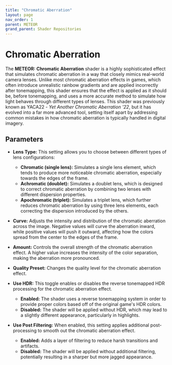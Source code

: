```yaml
---
title: "Chromatic Aberration"
layout: page
nav_order: 1
parent: METEOR
grand_parent: Shader Repositories
---
```


# Chromatic Aberration

The **METEOR: Chromatic Aberration** shader is a highly sophisticated effect that simulates chromatic aberration in a way that closely mimics real-world camera lenses. Unlike most chromatic aberration effects in games, which often introduce unrealistic rainbow gradients and are applied incorrectly after tonemapping, this shader ensures that the effect is applied as it should be, before tonemapping, and uses a more accurate method to simulate how light behaves through different types of lenses. This shader was previously known as YACA22 - *Yet Another Chromatic Aberration '22*, but it has evolved into a far more advanced tool, setting itself apart by addressing common mistakes in how chromatic aberration is typically handled in digital imagery.

## Parameters

* **Lens Type:** This setting allows you to choose between different types of lens configurations:
  * **Chromatic (single lens):** Simulates a single lens element, which tends to produce more noticeable chromatic aberration, especially towards the edges of the frame.
  * **Achromatic (doublet):** Simulates a doublet lens, which is designed to correct chromatic aberration by combining two lenses with different dispersion properties.
  * **Apochromatic (triplet):** Simulates a triplet lens, which further reduces chromatic aberration by using three lens elements, each correcting the dispersion introduced by the others.

* **Curve:** Adjusts the intensity and distribution of the chromatic aberration across the image. Negative values will curve the aberration inward, while positive values will push it outward, affecting how the colors spread from the center to the edges of the frame.

* **Amount:** Controls the overall strength of the chromatic aberration effect. A higher value increases the intensity of the color separation, making the aberration more pronounced.

* **Quality Preset:** Changes the quality level for the chromatic aberration effect.

* **Use HDR:** This toggle enables or disables the reverse tonemapped HDR processing for the chromatic aberration effect.
  * **Enabled:** The shader uses a reverse tonemapping system in order to provide proper colors based off of the original game's HDR colors.
  * **Disabled:** The shader will be applied without HDR, which may lead to a slightly different appearance, particularly in highlights.

* **Use Post Filtering:** When enabled, this setting applies additional post-processing to smooth out the chromatic aberration effect.
  * **Enabled:** Adds a layer of filtering to reduce harsh transitions and artifacts.
  * **Disabled:** The shader will be applied without additional filtering, potentially resulting in a sharper but more jagged appearance.
